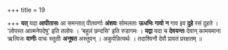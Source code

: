 +++
title = 19

+++
**यत्** यदा **आपीतासः** आ समन्तात् पीतवर्णाः **अंशवः** सोमलताः **ऊधभिः** **गावो** **न** गाव इव **दुहे** रसं दुहते । ‘लोपस्त आत्मनेपदेषु' इति तलोपः । ‘बहुलं छन्दसि' इति रुडागमः । **यद्वा** यदा च **देवयन्तः** देवान् कामयमाना ऋत्विजः **वाणीः** वाचः स्तुतीः **अनूषत** अस्तुवन् । अकुर्वन्नित्यर्थः । तदाश्विनौ देवौ प्रावतं प्ररक्षतम् ॥